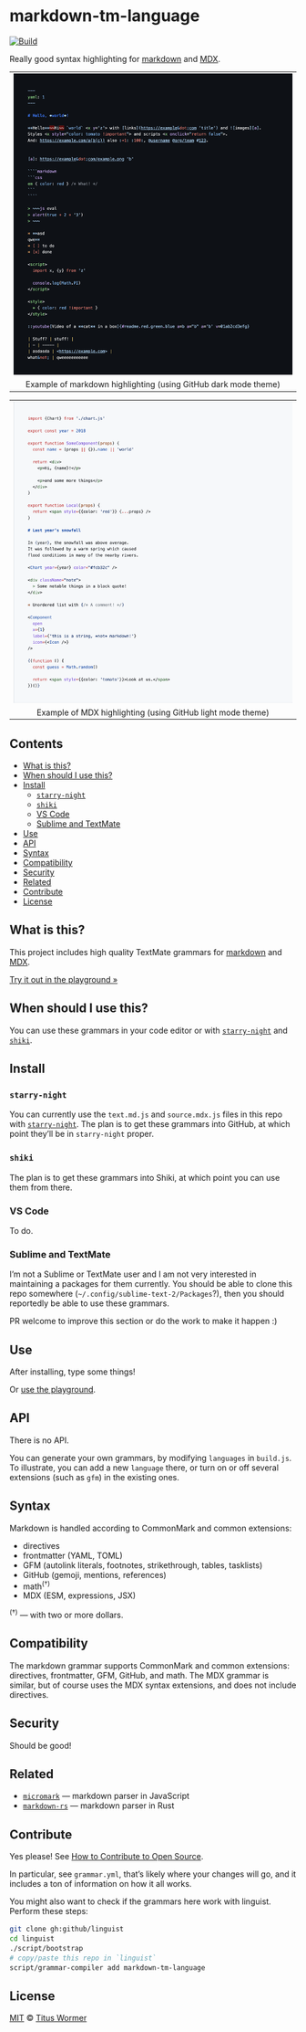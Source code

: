 # markdown-tm-language

[![Build][build-badge]][build]

Really good syntax highlighting for [markdown][] and [MDX][].

<table>
<tr valign="middle">
<td align="center">
  <a href="https://wooorm.com/markdown-tm-language/"><img alt src="screenshot-md-dark.png" width="650"></a>
</td>
</tr>
<tr>
<td align="center">
  Example of markdown highlighting (using GitHub dark mode theme)
</td>
</tr>
</table>

<table>
<tr valign="middle">
<td align="center">
  <a href="https://wooorm.com/markdown-tm-language/"><img alt src="screenshot-mdx-light.png" width="650"></a>
</td>
</tr>
<tr>
<td align="center">
  Example of MDX highlighting (using GitHub light mode theme)
</td>
</tr>
</table>

## Contents

*   [What is this?](#what-is-this)
*   [When should I use this?](#when-should-i-use-this)
*   [Install](#install)
    *   [`starry-night`](#starry-night)
    *   [`shiki`](#shiki)
    *   [VS Code](#vs-code)
    *   [Sublime and TextMate](#sublime-and-textmate)
*   [Use](#use)
*   [API](#api)
*   [Syntax](#syntax)
*   [Compatibility](#compatibility)
*   [Security](#security)
*   [Related](#related)
*   [Contribute](#contribute)
*   [License](#license)

## What is this?

This project includes high quality TextMate grammars for [markdown][] and
[MDX][].

[Try it out in the playground »][demo]

## When should I use this?

You can use these grammars in your code editor or with
[`starry-night`][starry-night] and [`shiki`][shiki].

## Install

### `starry-night`

You can currently use the `text.md.js` and `source.mdx.js` files in this repo
with [`starry-night`][starry-night].
The plan is to get these grammars into GitHub, at which point they’ll be in
`starry-night` proper.

### `shiki`

The plan is to get these grammars into Shiki, at which point you can use them
from there.

### VS Code

To do.

### Sublime and TextMate

I’m not a Sublime or TextMate user and I am not very interested in maintaining
a packages for them currently.
You should be able to clone this repo somewhere
(`~/.config/sublime-text-2/Packages`?),
then you should reportedly be able to use these grammars.

PR welcome to improve this section or do the work to make it happen :)

## Use

After installing, type some things!

Or [use the playground][demo].

## API

There is no API.

You can generate your own grammars, by modifying `languages` in `build.js`.
To illustrate, you can add a new `language` there, or turn on or off several
extensions (such as `gfm`) in the existing ones.

## Syntax

Markdown is handled according to CommonMark and common extensions:

*   directives
*   frontmatter (YAML, TOML)
*   GFM (autolink literals, footnotes, strikethrough, tables, tasklists)
*   GitHub (gemoji, mentions, references)
*   math<sup>(†)</sup>
*   MDX (ESM, expressions, JSX)

<sup>(†)</sup> — with two or more dollars.

## Compatibility

The markdown grammar supports CommonMark and common extensions: directives,
frontmatter, GFM, GitHub, and math.
The MDX grammar is similar, but of course uses the MDX syntax extensions, and
does not include directives.

## Security

Should be good!

## Related

*   [`micromark`](https://github.com/micromark/micromark)
    — markdown parser in JavaScript
*   [`markdown-rs`](https://github.com/wooorm/markdown-rs)
    — markdown parser in Rust

## Contribute

Yes please!
See [How to Contribute to Open Source][contribute].

In particular, see `grammar.yml`, that’s likely where your changes will go,
and it includes a ton of information on how it all works.

You might also want to check if the grammars here work with linguist.
Perform these steps:

```sh
git clone gh:github/linguist
cd linguist
./script/bootstrap
# copy/paste this repo in `linguist`
script/grammar-compiler add markdown-tm-language
```

## License

[MIT][license] © [Titus Wormer][author]

<!-- Definitions -->

[build-badge]: https://github.com/wooorm/markdown-tm-language/workflows/main/badge.svg

[build]: https://github.com/wooorm/markdown-tm-language/actions

[license]: license

[author]: https://wooorm.com

[contribute]: https://opensource.guide/how-to-contribute/

[markdown]: https://commonmark.org

[mdx]: https://mdxjs.com

[demo]: https://wooorm.com/markdown-tm-language/

[starry-night]: https://github.com/wooorm/starry-night

[shiki]: https://github.com/shikijs/shiki
